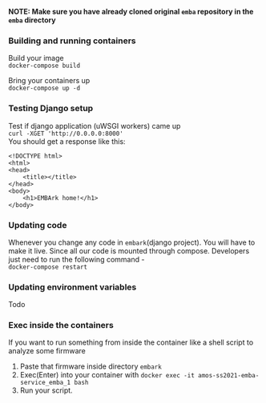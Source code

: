 
**NOTE: Make sure you have already cloned original `emba` repository in the `emba` directory**

### Building and running containers

Build your image  
`docker-compose build`

Bring your containers up  
`docker-compose up -d`

### Testing Django setup

Test if django application (uWSGI workers) came up  
`curl -XGET 'http://0.0.0.0:8000'`  
You should get a response like this:
```<!-- Base Template for home page-->
<!DOCTYPE html>
<html>
<head>
    <title></title>
</head>
<body>
    <h1>EMBArk home!</h1>
</body>
```

### Updating code
Whenever you change any code in `embark`(django project). You will have to make it live. Since all our code is mounted through compose.
Developers just need to run the following command -  
`docker-compose restart`

### Updating environment variables
Todo


### Exec inside the containers

If you want to run something from inside the container like a shell script to analyze some firmware
1. Paste that firmware inside directory `embark`
2. Exec(Enter) into your container with `docker exec -it amos-ss2021-emba-service_emba_1 bash`
3. Run your script.
